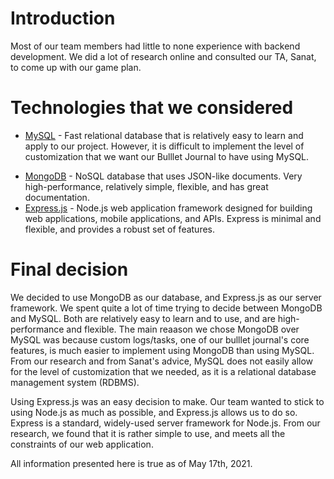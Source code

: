 # Introduction
Most of our team members had little to none experience with backend development. We did a lot of research online and consulted our TA, Sanat, to come up with our game plan.

# Technologies that we considered
* [MySQL](https://www.mysql.com/) - Fast relational database that is relatively easy to learn and apply to our project. However, it is difficult to implement the level of customization that we want our Bulllet Journal to have using MySQL.
- [MongoDB](https://www.mongodb.com/1) - NoSQL database that uses JSON-like documents. Very high-performance, relatively simple, flexible, and has great documentation.
- [Express.js](https://expressjs.com/) - Node.js web application framework designed for building web applications, mobile applications, and APIs. Express is minimal and flexible, and provides a robust set of features.

# Final decision
We decided to use MongoDB as our database, and Express.js as our server framework. We spent quite a lot of time trying to decide between MongoDB and MySQL. Both are relatively easy to learn and to use, and are high-performance and flexible.
The main reaason we chose MongoDB over MySQL was because custom logs/tasks, one of our bulllet journal's core features, is much easier to implement using MongoDB than using MySQL. From our research and from Sanat's advice, MySQL does not easily allow for the level of customization that we needed,
as it is a relational database management system (RDBMS). <br />

Using Express.js was an easy decision to make. Our team wanted to stick to using Node.js as much as possible, and Express.js allows us to do so. Express is a standard, widely-used server framework for Node.js. From our research, we found that it is rather simple to use, and meets all the constraints of our web application.

All information presented here is true as of May 17th, 2021.
